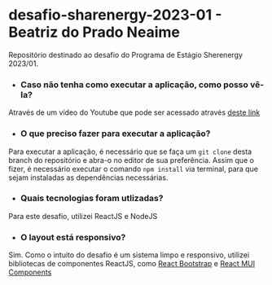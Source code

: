 # desafio-sharenergy-2023-01 - Beatriz do Prado Neaime
Repositório destinado ao desafio do Programa de Estágio Sherenergy 2023/01.

* ### Caso não tenha como executar a aplicação, como posso vê-la?
Através de um vídeo do Youtube que pode ser acessado através [deste link]()

* ### O que preciso fazer para executar a aplicação?
Para executar a aplicação, é necessário que se faça um `git clone` desta branch do repositório e abra-o no editor de sua preferência. Assim que o fizer, é necessário executar o comando `npm install` via terminal, para que sejam instaladas as dependências necessárias.

* ### Quais tecnologias foram utlizadas?
Para este desafio, utilizei ReactJS e NodeJS

* ### O layout está responsivo?
Sim. Como o intuito do desafio é um sistema limpo e responsivo, utilizei bibliotecas de componentes ReactJS, como [React Bootstrap](https://react-bootstrap.github.io/getting-started/introduction/) e [React MUI Components](https://mui.com/material-ui/getting-started/overview/)

